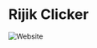 # Rijik Clicker

![Website](https://img.shields.io/website?url=https%3A%2F%2Frijik-clicker.vercel.app)
